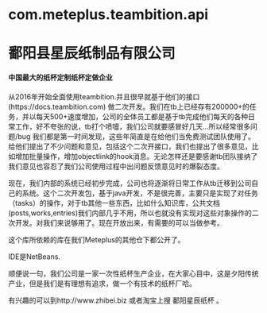 # com.meteplus.teambition.api
<h1>鄱阳县星辰纸制品有限公司</h1><h4>中国最大的纸杯定制纸杯定做企业</h4><p>从2016年开始全面使用teambition.并且很早就基于他们的接口(https://docs.teambition.com) 做二次开发。我们在tb上已经存有200000+的任务，并以每天500+速度增加，公司的全体员工都是基于tb完成他们每天的各种日常工作，好不夸张的说，tb打个喷嚏，我们公司就要感冒好几天...所以经常很多问题/bug 我们都是第一时间发现，这些年简直是在给他们当免费测试团队使用了。给他们提出了不少问题和意见，包括这个二次开接口，我们也提出了很多意见，比如增加批量操作，增加objectlink的hook消息。无论怎样还是要感谢tb团队接纳了我们意见也容忍了我们公司使用过程中出问题反馈意见时的爆裂态度。</p><p>现在，我们内部的系统已经初步完成，公司也将逐渐将日常工作从tb迁移到公司自己的系统。这个二次开发包，基于java开发，不是很完善，主要只是实现了对任务（tasks）的操作，对于tb其他一些东西，比如什么知识库，公共文档(posts,works,entries)我们内部几乎不用，所以也就没有实现对这些对象操作的二次开发。对我们来说够用了。现在开放出来，有需要的可以当做参考。</p><p>
这个库所依赖的库在我们Meteplus的其他仓下都公开了。</p>
<p>IDE是NetBeans.</p>
<p>顺便说一句，我们公司是一家一次性纸杯生产企业，在大家心目中，这是夕阳传统产业，但是我们是有理想有追求，做一个有技术的纸杯厂哈。</p>
<p>有兴趣的可以到http://www.zhibei.biz 或者淘宝上搜 鄱阳星辰纸杯 。</p>
